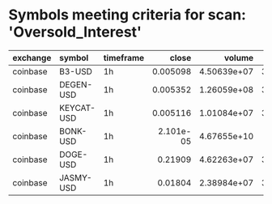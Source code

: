 # Symbols meeting criteria for scan: 'Oversold_Interest'

| exchange   | symbol     | timeframe   |     close |      volume |     RSI |   zscore |        %B |   ATRstretch |    VWAPgap |   VWAPgap_daily |   BTC_rel_zscore |   VolumeZScore |     RVOL |       BBW |     ADX |   delta_RSI |   delta_zscore |   delta_RVOL |   delta_VWAPgap |   delta_VWAPgap_daily |   delta_BBW |   delta_BTC_rel_zscore |   delta_VolumeZScore |   delta_%B |   delta_ATRstretch |   delta_ADX |   flags_met |
|:-----------|:-----------|:------------|----------:|------------:|--------:|---------:|----------:|-------------:|-----------:|----------------:|-----------------:|---------------:|---------:|----------:|--------:|------------:|---------------:|-------------:|----------------:|----------------------:|------------:|-----------------------:|---------------------:|-----------:|-------------------:|------------:|------------:|
| coinbase   | B3-USD     | 1h          | 0.005098  | 4.50639e+07 | 35.0944 | -1.68586 | 0.0691627 |     1.25609  | -0.0578134 |      -0.0386774 |         -1.92755 |      2.21256   | 2.07372  | 0.0786048 | 25.8964 |     -9.8329 |       -1.28962 |     0.916505 |       -0.107119 |            -0.0386774 | -0.00163707 |               -1.28713 |             1.77853  |  -0.309067 |           0.741269 |     2.29051 |           2 |
| coinbase   | DEGEN-USD  | 1h          | 0.005352  | 1.26059e+08 | 33.1502 | -1.39703 | 0.169381  |     1.19416  | -0.119414  |      -0.0723826 |         -1.48663 |      0.400811  | 1.19258  | 0.166409  | 21.3055 |    -19.0937 |       -2.12644 |     0.695624 |       -0.362738 |            -0.0723826 | -0.0618073  |               -2.18854 |             1.55767  |  -0.248645 |           0.939107 |   -21.8227  |           2 |
| coinbase   | KEYCAT-USD | 1h          | 0.005116  | 1.01084e+07 | 31.4985 | -1.51759 | 0.105386  |     1.34755  | -0.0570026 |      -0.0641764 |         -1.60974 |     -0.55743   | 0.529768 | 0.172591  | 30.1668 |    -22.3461 |       -2.35562 |     0.264446 |       -0.431525 |            -0.0641764 | -0.0259862  |               -2.40963 |             0.179287 |  -0.403229 |           1.32443  |    -6.5415  |           2 |
| coinbase   | BONK-USD   | 1h          | 2.101e-05 | 4.67655e+10 | 39.839  | -1.58495 | 0.167631  |     0.971768 |  0.22673   |      -0.0313969 |         -1.86511 |      0.0481758 | 1.01649  | 0.0852274 | 14.9059 |    -12.5706 |       -1.81238 |     0.126729 |       -0.15332  |            -0.0313969 | -0.0252003  |               -2.0117  |             0.315844 |  -0.450178 |           0.538163 |    -7.24997 |           1 |
| coinbase   | DOGE-USD   | 1h          | 0.21909   | 4.62263e+07 | 39.5896 | -1.79155 | 0.169524  |     1.06963  |  0.214448  |      -0.0232232 |         -2.21561 |      2.51246   | 2.59998  | 0.0723993 | 28.7898 |    -21.6281 |       -2.49637 |     2.17159  |       -0.137568 |            -0.0232232 | -0.0425007  |               -2.94686 |             3.41845  |  -0.58445  |          -0.494865 |     3.4061  |           1 |
| coinbase   | JASMY-USD  | 1h          | 0.01804   | 2.38984e+07 | 36.3817 | -1.606   | 0.164534  |     1.05449  |  0.218095  |      -0.0303012 |         -1.85125 |     -0.0428606 | 0.972555 | 0.0881932 | 31.5135 |    -20.1625 |       -2.41333 |     0.370843 |       -0.197845 |            -0.0303012 | -0.00496083 |               -2.58616 |             0.563566 |  -0.535748 |           0.185032 |    15.0939  |           1 |